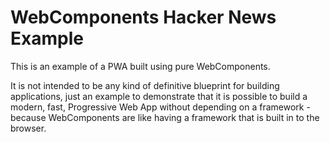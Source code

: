 # WebComponents Hacker News Example

This is an example of a PWA built using pure WebComponents.

It is not intended to be any kind of definitive blueprint for building applications, just an example
to demonstrate that it is possible to build a modern, fast, Progressive Web App without depending on
a framework - because WebComponents are like having a framework that is built in to the browser.
